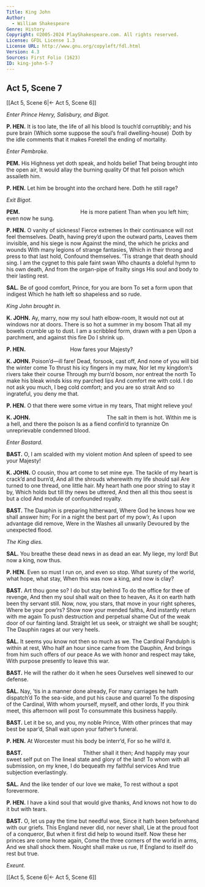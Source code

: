 ```yaml
---
Title: King John
Author: 
  - William Shakespeare
Genre: History
Copyright: ©2005-2024 PlayShakespeare.com. All rights reserved.
License: GFDL License 1.3
License URL: http://www.gnu.org/copyleft/fdl.html
Version: 4.3
Sources: First Folio (1623)
ID: king-john-5-7
---
```


## Act 5, Scene 7
[[Act 5, Scene 6|← Act 5, Scene 6]]

*Enter Prince Henry, Salisbury, and Bigot.*

**P. HEN.**
It is too late, the life of all his blood
Is touch’d corruptibly; and his pure brain
(Which some suppose the soul’s frail dwelling-house) 
Doth by the idle comments that it makes
Foretell the ending of mortality.

*Enter Pembroke.*

**PEM.**
His Highness yet doth speak, and holds belief
That being brought into the open air,
It would allay the burning quality
Of that fell poison which assaileth him.

**P. HEN.**
Let him be brought into the orchard here.
Doth he still rage?

*Exit Bigot.*

**PEM.**
           He is more patient
Than when you left him; even now he sung.

**P. HEN.**
O vanity of sickness! Fierce extremes
In their continuance will not feel themselves.
Death, having prey’d upon the outward parts,
Leaves them invisible, and his siege is now
Against the mind, the which he pricks and wounds
With many legions of strange fantasies,
Which in their throng and press to that last hold,
Confound themselves. ’Tis strange that death should sing.
I am the cygnet to this pale faint swan
Who chaunts a doleful hymn to his own death,
And from the organ-pipe of frailty sings
His soul and body to their lasting rest.

**SAL.**
Be of good comfort, Prince, for you are born
To set a form upon that indigest
Which he hath left so shapeless and so rude.

*King John brought in.*

**K. JOHN.**
Ay, marry, now my soul hath elbow-room,
It would not out at windows nor at doors.
There is so hot a summer in my bosom
That all my bowels crumble up to dust.
I am a scribbled form, drawn with a pen
Upon a parchment, and against this fire
Do I shrink up.

**P. HEN.**
        How fares your Majesty?

**K. JOHN.**
Poison’d—ill fare! Dead, forsook, cast off,
And none of you will bid the winter come
To thrust his icy fingers in my maw,
Nor let my kingdom’s rivers take their course
Through my burn’d bosom, nor entreat the north
To make his bleak winds kiss my parched lips
And comfort me with cold. I do not ask you much,
I beg cold comfort; and you are so strait
And so ingrateful, you deny me that.

**P. HEN.**
O that there were some virtue in my tears,
That might relieve you!

**K. JOHN.**
              The salt in them is hot.
Within me is a hell, and there the poison
Is as a fiend confin’d to tyrannize
On unreprievable condemned blood.

*Enter Bastard.*

**BAST.**
O, I am scalded with my violent motion
And spleen of speed to see your Majesty!

**K. JOHN.**
O cousin, thou art come to set mine eye.
The tackle of my heart is crack’d and burn’d,
And all the shrouds wherewith my life should sail
Are turned to one thread, one little hair.
My heart hath one poor string to stay it by,
Which holds but till thy news be uttered,
And then all this thou seest is but a clod
And module of confounded royalty.

**BAST.**
The Dauphin is preparing hitherward,
Where God he knows how we shall answer him;
For in a night the best part of my pow’r,
As I upon advantage did remove,
Were in the Washes all unwarily
Devoured by the unexpected flood.

*The King dies.*

**SAL.**
You breathe these dead news in as dead an ear.
My liege, my lord! But now a king, now thus.

**P. HEN.**
Even so must I run on, and even so stop.
What surety of the world, what hope, what stay,
When this was now a king, and now is clay?

**BAST.**
Art thou gone so? I do but stay behind
To do the office for thee of revenge,
And then my soul shall wait on thee to heaven,
As it on earth hath been thy servant still.
Now, now, you stars, that move in your right spheres,
Where be your pow’rs? Show now your mended faiths,
And instantly return with me again
To push destruction and perpetual shame
Out of the weak door of our fainting land.
Straight let us seek, or straight we shall be sought;
The Dauphin rages at our very heels.

**SAL.**
It seems you know not then so much as we.
The Cardinal Pandulph is within at rest,
Who half an hour since came from the Dauphin,
And brings from him such offers of our peace
As we with honor and respect may take,
With purpose presently to leave this war.

**BAST.**
He will the rather do it when he sees
Ourselves well sinewed to our defense.

**SAL.**
Nay, ’tis in a manner done already,
For many carriages he hath dispatch’d
To the sea-side, and put his cause and quarrel
To the disposing of the Cardinal,
With whom yourself, myself, and other lords,
If you think meet, this afternoon will post
To consummate this business happily.

**BAST.**
Let it be so, and you, my noble Prince,
With other princes that may best be spar’d,
Shall wait upon your father’s funeral.

**P. HEN.**
At Worcester must his body be interr’d,
For so he will’d it.

**BAST.**
           Thither shall it then;
And happily may your sweet self put on
The lineal state and glory of the land!
To whom with all submission, on my knee,
I do bequeath my faithful services
And true subjection everlastingly.

**SAL.**
And the like tender of our love we make,
To rest without a spot forevermore.

**P. HEN.**
I have a kind soul that would give thanks,
And knows not how to do it but with tears.

**BAST.**
O, let us pay the time but needful woe,
Since it hath been beforehand with our griefs.
This England never did, nor never shall,
Lie at the proud foot of a conqueror,
But when it first did help to wound itself.
Now these her princes are come home again,
Come the three corners of the world in arms,
And we shall shock them. Nought shall make us rue,
If England to itself do rest but true.

*Exeunt.*

[[Act 5, Scene 6|← Act 5, Scene 6]]